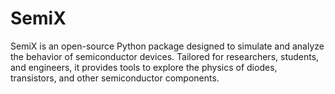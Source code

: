 # SemiX
SemiX is an open-source Python package designed to simulate and analyze the behavior of semiconductor devices. Tailored for researchers, students, and engineers, it provides tools to explore the physics of diodes, transistors, and other semiconductor components.
